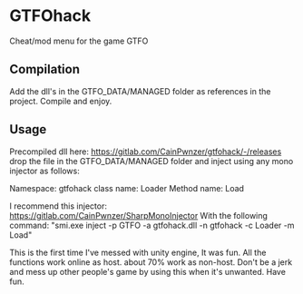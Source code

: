 # GTFOhack
Cheat/mod menu for the game GTFO

## Compilation
Add the dll's in the GTFO_DATA/MANAGED folder as references in the project. Compile and enjoy.
## Usage

Precompiled dll here: https://gitlab.com/CainPwnzer/gtfohack/-/releases
drop the file in the GTFO_DATA/MANAGED folder and inject using any mono injector as follows:

Namespace: gtfohack
class name: Loader
Method name: Load

I recommend this injector:
https://gitlab.com/CainPwnzer/SharpMonoInjector
With the following command:
"smi.exe inject -p GTFO -a gtfohack.dll -n gtfohack -c Loader -m Load"


This is the first time I've messed with unity engine, It was fun.
All the functions work online as host. about 70% work as non-host. 
Don't be a jerk and mess up other people's game by using this when it's unwanted.
Have fun.